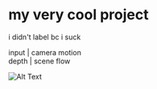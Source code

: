 # my very cool project

i didn't label bc i suck

input   | camera motion  
depth   | scene flow

![Alt Text](./frames_ds.gif)
